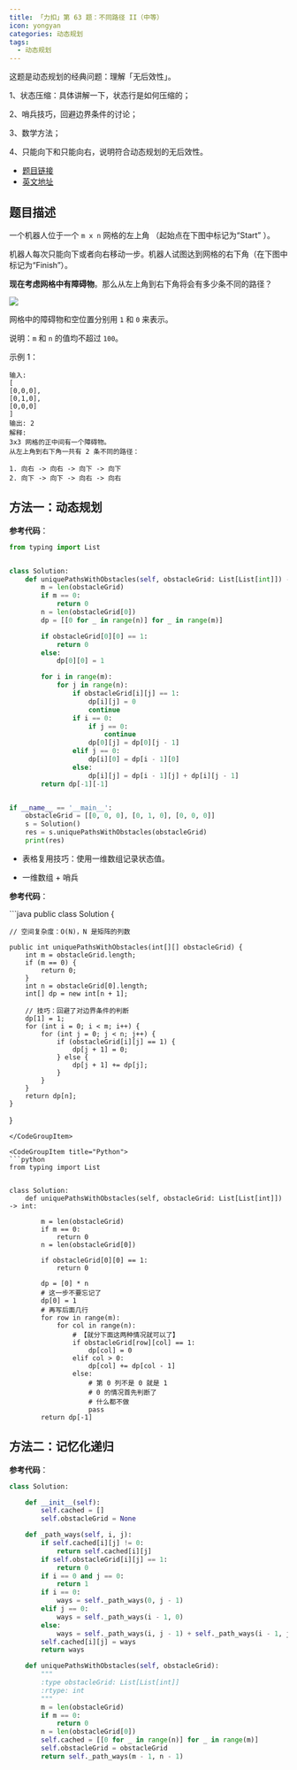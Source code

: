 ```yaml
---
title: 「力扣」第 63 题：不同路径 II（中等）
icon: yongyan
categories: 动态规划
tags:
  - 动态规划
---
```


这题是动态规划的经典问题：理解「无后效性」。

1、状态压缩：具体讲解一下，状态行是如何压缩的；

2、哨兵技巧，回避边界条件的讨论；

3、数学方法；

4、只能向下和只能向右，说明符合动态规划的无后效性。

+ [题目链接](https://leetcode-cn.com/problems/unique-paths-ii)
+ [英文地址](https://leetcode.com/problems/unique-paths-ii/description/) 

## 题目描述

一个机器人位于一个 `m x n` 网格的左上角 （起始点在下图中标记为“Start” ）。

机器人每次只能向下或者向右移动一步。机器人试图达到网格的右下角（在下图中标记为“Finish”）。

**现在考虑网格中有障碍物**。那么从左上角到右下角将会有多少条不同的路径？

![](https://liweiwei1419.gitee.io/images/leetcode-notes/dp/dynamic-programming-3-12.jpg)

网格中的障碍物和空位置分别用 `1` 和 `0` 来表示。

说明：`m` 和 `n` 的值均不超过 `100`。

示例 1：

```
输入:
[
[0,0,0],
[0,1,0],
[0,0,0]
]
输出: 2
解释:
3x3 网格的正中间有一个障碍物。
从左上角到右下角一共有 2 条不同的路径：

1. 向右 -> 向右 -> 向下 -> 向下
2. 向下 -> 向下 -> 向右 -> 向右
```

## 方法一：动态规划


**参考代码**：

```python
from typing import List


class Solution:
    def uniquePathsWithObstacles(self, obstacleGrid: List[List[int]]) -> int:
        m = len(obstacleGrid)
        if m == 0:
            return 0
        n = len(obstacleGrid[0])
        dp = [[0 for _ in range(n)] for _ in range(m)]

        if obstacleGrid[0][0] == 1:
            return 0
        else:
            dp[0][0] = 1

        for i in range(m):
            for j in range(n):
                if obstacleGrid[i][j] == 1:
                    dp[i][j] = 0
                    continue
                if i == 0:
                    if j == 0:
                        continue
                    dp[0][j] = dp[0][j - 1]
                elif j == 0:
                    dp[i][0] = dp[i - 1][0]
                else:
                    dp[i][j] = dp[i - 1][j] + dp[i][j - 1]
        return dp[-1][-1]


if __name__ == '__main__':
    obstacleGrid = [[0, 0, 0], [0, 1, 0], [0, 0, 0]]
    s = Solution()
    res = s.uniquePathsWithObstacles(obstacleGrid)
    print(res)
```

+ 表格复用技巧：使用一维数组记录状态值。

+ 一维数组 + 哨兵

**参考代码**：

<CodeGroup>
<CodeGroupItem title="Java">
```java
public class Solution {

    // 空间复杂度：O(N)，N 是矩阵的列数

    public int uniquePathsWithObstacles(int[][] obstacleGrid) {
        int m = obstacleGrid.length;
        if (m == 0) {
            return 0;
        }
        int n = obstacleGrid[0].length;
        int[] dp = new int[n + 1];

        // 技巧：回避了对边界条件的判断
        dp[1] = 1;
        for (int i = 0; i < m; i++) {
            for (int j = 0; j < n; j++) {
                if (obstacleGrid[i][j] == 1) {
                    dp[j + 1] = 0;
                } else {
                    dp[j + 1] += dp[j];
                }
            }
        }
        return dp[n];
    }
}
```
</CodeGroupItem>

<CodeGroupItem title="Python">
```python
from typing import List


class Solution:
    def uniquePathsWithObstacles(self, obstacleGrid: List[List[int]]) -> int:

        m = len(obstacleGrid)
        if m == 0:
            return 0
        n = len(obstacleGrid[0])

        if obstacleGrid[0][0] == 1:
            return 0

        dp = [0] * n
        # 这一步不要忘记了
        dp[0] = 1
        # 再写后面几行
        for row in range(m):
            for col in range(n):
                # 【就分下面这两种情况就可以了】
                if obstacleGrid[row][col] == 1:
                    dp[col] = 0
                elif col > 0:
                    dp[col] += dp[col - 1]
                else:
                    # 第 0 列不是 0 就是 1
                    # 0 的情况首先判断了
                    # 什么都不做
                    pass
        return dp[-1]
```
</CodeGroupItem>
</CodeGroup>

## 方法二：记忆化递归

**参考代码**：

```python
class Solution:

    def __init__(self):
        self.cached = []
        self.obstacleGrid = None

    def _path_ways(self, i, j):
        if self.cached[i][j] != 0:
            return self.cached[i][j]
        if self.obstacleGrid[i][j] == 1:
            return 0
        if i == 0 and j == 0:
            return 1
        if i == 0:
            ways = self._path_ways(0, j - 1)
        elif j == 0:
            ways = self._path_ways(i - 1, 0)
        else:
            ways = self._path_ways(i, j - 1) + self._path_ways(i - 1, j)
        self.cached[i][j] = ways
        return ways

    def uniquePathsWithObstacles(self, obstacleGrid):
        """
        :type obstacleGrid: List[List[int]]
        :rtype: int
        """
        m = len(obstacleGrid)
        if m == 0:
            return 0
        n = len(obstacleGrid[0])
        self.cached = [[0 for _ in range(n)] for _ in range(m)]
        self.obstacleGrid = obstacleGrid
        return self._path_ways(m - 1, n - 1)
```

